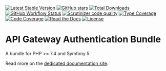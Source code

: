 [![Latest Stable Version](https://img.shields.io/packagist/v/ecphp/api-gw-authentication-bundle.svg?style=flat-square)](https://packagist.org/packages/ecphp/api-gw-authentication-bundle)
 [![GitHub stars](https://img.shields.io/github/stars/ecphp/api-gw-authentication-bundle.svg?style=flat-square)](https://packagist.org/packages/ecphp/api-gw-authentication-bundle)
 [![Total Downloads](https://img.shields.io/packagist/dt/ecphp/api-gw-authentication-bundle.svg?style=flat-square)](https://packagist.org/packages/ecphp/api-gw-authentication-bundle)
 [![GitHub Workflow Status](https://img.shields.io/github/workflow/status/ecphp/api-gw-authentication-bundle/Continuous%20Integration/master?style=flat-square)](https://github.com/ecphp/api-gw-authentication-bundle/actions)
 [![Scrutinizer code quality](https://img.shields.io/scrutinizer/quality/g/ecphp/api-gw-authentication-bundle/master.svg?style=flat-square)](https://scrutinizer-ci.com/g/ecphp/api-gw-authentication-bundle/?branch=master)
 [![Type Coverage](https://shepherd.dev/github/ecphp/api-gw-authentication-bundle/coverage.svg)](https://shepherd.dev/github/ecphp/api-gw-authentication-bundle)
 [![Code Coverage](https://img.shields.io/scrutinizer/coverage/g/ecphp/api-gw-authentication-bundle/master.svg?style=flat-square)](https://scrutinizer-ci.com/g/ecphp/api-gw-authentication-bundle/?branch=master)
 [![Read the Docs](https://img.shields.io/readthedocs/ecphp-api-gw-authentication-bundle?style=flat-square)](https://ecphp-api-gw-authentication-bundle.readthedocs.io/)
 [![License](https://img.shields.io/packagist/l/ecphp/api-gw-authentication-bundle.svg?style=flat-square)](https://packagist.org/packages/ecphp/api-gw-authentication-bundle)

# API Gateway Authentication Bundle

A bundle for PHP >= 7.4 and Symfony 5.

Read more on the [dedicated documentation site][http readthedocs].



[http wso2 documentation]: https://docs.wso2.com/display/AM260/
[http wso2 website]: https://wso2.com/
[http lexik/jwt-authentication-bundle]: https://github.com/lexik/LexikJWTAuthenticationBundle
[http readthedocs]: https://ecphp-api-gw-authentication-bundle.readthedocs.io/
